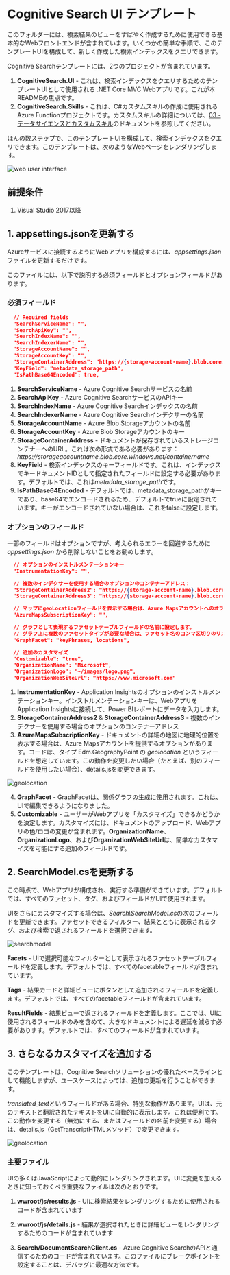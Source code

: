 # Cognitive Search UI テンプレート
このフォルダーには、検索結果のビューをすばやく作成するために使用できる基本的なWebフロントエンドが含まれています。いくつかの簡単な手順で、このテンプレートUIを構成して、新しく作成した検索インデックスをクエリできます。

Cognitive Searchテンプレートには、2つのプロジェクトが含まれています。

1. **CognitiveSearch.UI** - これは、検索インデックスをクエリするためのテンプレートUIとして使用される .NET Core MVC Webアプリです。これが本READMEの焦点です。
2. **CognitiveSearch.Skills** - これは、C#カスタムスキルの作成に使用されるAzure Functionプロジェクトです。カスタムスキルの詳細については、[03 - データサイエンスとカスタムスキル](../03%20-%20Data%20Science%20and%20Custom%20Skills/README.md)のドキュメントを参照してください。

ほんの数ステップで、このテンプレートUIを構成して、検索インデックスをクエリできます。このテンプレートは、次のようなWebページをレンダリングします。

![web user interface](../images/WebUI.jpg)

## 前提条件

1. Visual Studio 2017以降

## 1. appsettings.jsonを更新する

Azureサービスに接続するようにWebアプリを構成するには、*appsettings.json*ファイルを更新するだけです。

このファイルには、以下で説明する必須フィールドとオプションフィールドがあります。

### 必須フィールド

```json
  // Required fields
  "SearchServiceName": "",
  "SearchApiKey": "",
  "SearchIndexName": "",
  "SearchIndexerName": "",
  "StorageAccountName": "",
  "StorageAccountKey": "",
  "StorageContainerAddress": "https://{storage-account-name}.blob.core.windows.net/{container-name}",
  "KeyField": "metadata_storage_path",
  "IsPathBase64Encoded": true,
```

1. **SearchServiceName** - Azure Cognitive Searchサービスの名前
2. **SearchApiKey** - Azure Cognitive SearchサービスのAPIキー
3. **SearchIndexName** - Azure Cognitive Searchインデックスの名前
4. **SearchIndexerName** - Azure Cognitive Searchインデクサーの名前
5. **StorageAccountName** - Azure Blob Storageアカウントの名前
6. **StorageAccountKey** - Azure Blob Storageアカウントのキー
7. **StorageContainerAddress** - ドキュメントが保存されているストレージコンテナーへのURL。これは次の形式である必要があります：*https://*storageaccountname*.blob.core.windows.net/*containername**
8. **KeyField** - 検索インデックスのキーフィールドです。これは、インデックスでキードキュメントIDとして指定されたフィールドに設定する必要があります。デフォルトでは、これは*metadata_storage_path*です。
9. **IsPathBase64Encoded** - デフォルトでは、metadata_storage_pathがキーであり、base64でエンコードされるため、デフォルトでtrueに設定されています。キーがエンコードされていない場合は、これをfalseに設定します。

### オプションのフィールド

一部のフィールドはオプションですが、考えられるエラーを回避するために *appsettings.json* から削除しないことをお勧めします。

```json
  // オプションのインストルメンテーションキー
  "InstrumentationKey": "",

  // 複数のインデクサーを使用する場合のオプションのコンテナーアドレス：
  "StorageContainerAddress2": "https://{storage-account-name}.blob.core.windows.net/{container-name}",
  "StorageContainerAddress3": "https://{storage-account-name}.blob.core.windows.net/{container-name}",

  // マップにgeoLocationフィールドを表示する場合は、Azure Mapsアカウントへのオプションのキー
  "AzureMapsSubscriptionKey": "",

  // グラフとして表現するファセットテーブルフィールドの名前に設定します。
  // グラフ上に複数のファセットタイプが必要な場合は、ファセット名のコンマ区切りのリストを設定することもできます。
  "GraphFacet": "keyPhrases, locations",

  // 追加のカスタマイズ
  "Customizable": "true",
  "OrganizationName": "Microsoft",
  "OrganizationLogo": "~/images/logo.png",
  "OrganizationWebSiteUrl": "https://www.microsoft.com"

```

1. **InstrumentationKey** - Application Insightsのオプションのインストルメンテーションキー。インストルメンテーションキーは、WebアプリをApplication Insightsに接続して、Power BIレポートにデータを入力します。
2. **StorageContainerAddress2** & **StorageContainerAddress3** - 複数のインデクサーを使用する場合のオプションのコンテナーアドレス
3. **AzureMapsSubscriptionKey** - ドキュメントの詳細の地図に地理的位置を表示する場合は、Azure Mapsアカウントを提供するオプションがあります。コードは、タイプ Edm.GeographyPoint の *geolocation* というフィールドを想定しています。この動作を変更したい場合（たとえば、別のフィールドを使用したい場合）、details.jsを変更できます。

![geolocation](../images/geolocation.png)

4. **GraphFacet** - GraphFacetは、関係グラフの生成に使用されます。これは、UIで編集できるようになりました。
5. **Customizable** - ユーザーがWebアプリを「カスタマイズ」できるかどうかを決定します。カスタマイズには、ドキュメントのアップロード、Webアプリの色/ロゴの変更が含まれます。**OrganizationName**、**OrganizationLogo**、および**OrganizationWebSiteUrl**は、簡単なカスタマイズを可能にする追加のフィールドです。

## 2. SearchModel.csを更新する

この時点で、Webアプリが構成され、実行する準備ができています。デフォルトでは、すべてのファセット、タグ、およびフィールドがUIで使用されます。

UIをさらにカスタマイズする場合は、*Search\SearchModel.cs*の次のフィールドを更新できます。ファセットできるフィルター、結果とともに表示されるタグ、および検索で返されるフィールドを選択できます。

![searchmodel](../images/SearchModel.png)

**Facets** - UIで選択可能なフィルターとして表示されるファセットテーブルフィールドを定義します。デフォルトでは、すべてのfacetableフィールドが含まれています。

**Tags** - 結果カードと詳細ビューにボタンとして追加されるフィールドを定義します。デフォルトでは、すべてのfacetableフィールドが含まれています。

**ResultFields** - 結果ビューで返されるフィールドを定義します。ここでは、UIに使用されるフィールドのみを含めて、大きなドキュメントによる遅延を減らす必要があります。デフォルトでは、すべてのフィールドが含まれています。

## 3. さらなるカスタマイズを追加する

このテンプレートは、Cognitive Searchソリューションの優れたベースラインとして機能しますが、ユースケースによっては、追加の更新を行うことができます。

*translated_text*というフィールドがある場合、特別な動作があります。UIは、元のテキストと翻訳されたテキストをUIに自動的に表示します。これは便利です。この動作を変更する（無効にする、またはフィールドの名前を変更する）場合は、details.js（GetTranscriptHTMLメソッド）で変更できます。

![geolocation](../images/translated.png)

### 主要ファイル

UIの多くはJavaScriptによって動的にレンダリングされます。UIに変更を加えるときに知っておくべき重要なファイルは次のとおりです。

1. **wwroot/js/results.js** - UIに検索結果をレンダリングするために使用されるコードが含まれています

2. **wwroot/js/details.js** - 結果が選択されたときに詳細ビューをレンダリングするためのコードが含まれています

3. **Search/DocumentSearchClient.cs** - Azure Cognitive SearchのAPIと通信するためのコードが含まれています。このファイルにブレークポイントを設定することは、デバッグに最適な方法です。
